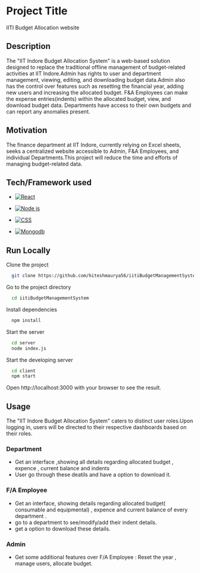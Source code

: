 
# Project Title
IITI Budget Allocation website


## Description

The "IIT Indore Budget Allocation System" is a web-based solution designed to replace the traditional offline management of budget-related activities at IIT Indore.Admin has rights to user and department management, viewing, editing, and downloading budget data.Admin also has the control over features such as resetting the financial year, adding new users and increasing the allocated budget. F&A Employees can make the expense entries(indents) within the allocated budget, view, and download budget data. Departments have access to their own budgets and can report any anomalies present.


## Motivation

The finance department at IIT Indore, currently relying on Excel sheets, seeks a centralized website accessible to Admin, F&A Employees, and individual Departments.This project will reduce the time and efforts of managing budget-related data.
## Tech/Framework used

* [![React](https://www.vectorlogo.zone/logos/reactjs/reactjs-ar21.svg)](https://reactjs.org/)

* [![Node js](https://www.vectorlogo.zone/logos/nodejs/nodejs-ar21.svg)](https://nodejs.org/en)

* [![CSS](https://www.vectorlogo.zone/logos/w3_css/w3_css-ar21.svg)](https://www.w3schools.com/css/css_intro.asp)

* [![Mongodb](https://www.vectorlogo.zone/logos/mongodb/mongodb-ar21.svg)](https://www.mongodb.com/)
## Run Locally

Clone the project

```bash
  git clone https://github.com/hiteshmaurya56/iitiBudgetManagementSystem.git
```

Go to the project directory

```bash
  cd iitiBudgetManagementSystem
```

Install dependencies

```bash
  npm install
```

Start the server

```bash
  cd server
  node index.js
```

Start the developing server

```bash
  cd client
  npm start
```

Open http://localhost:3000 with your browser to see the result.
## Usage
The "IIT Indore Budget Allocation System" caters to distinct user roles.Upon logging in, users will be directed to their respective dashboards based on their roles.

### Department

* Get an interface ,showing all details regarding allocated budget ,  expence , current balance and indents
* User go through these deatils and have a option to download it.

### F/A Employee

* Get an interface, showing details regarding allocated budget( consumable and equipmental) ,  expence and current balance of every department .
* go to a department to see/modify/add their indent details.
* get a option to download these details.  

### Admin

* Get some additional features over F/A Employee : Reset the year , manage users, allocate budget.   

